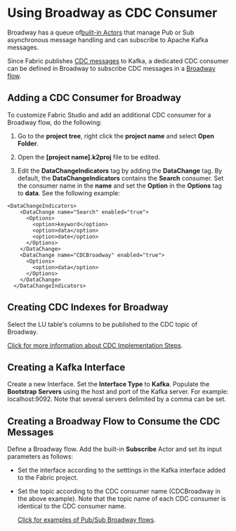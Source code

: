 # Using Broadway as CDC Consumer

Broadway has a queue of[built-in Actors](/articles/19_Broadway/actors/04_queue_actors.md) that manage Pub or Sub asynchronous message handling and can subscribe to Apache Kafka messages. 

Since Fabric publishes [CDC messages](/articles/18_fabric_cdc/02_cdc_messages.md) to Kafka, a dedicated CDC consumer can be defined in Broadway to subscribe CDC messages in a [Broadway flow](/articles/19_Broadway/02a_broadway_flow_overview.md).

## Adding a CDC Consumer for Broadway

To customize Fabric Studio and add an additional CDC consumer for a Broadway flow, do the following:

1.  Go to the **project tree**, right click the **project name** and select **Open Folder**.

2.  Open the **[project name].k2proj** file to be edited.

3.  Edit the **DataChangeIndicators** tag by adding the **DataChange** tag. By default, the **DataChangeIndicators** contains the **Search** consumer.  Set the consumer name in the **name** and set the **Option** in the **Options** tag to **data**.  See the following example:

```
<DataChangeIndicators>
    <DataChange name="Search" enabled="true">
      <Options>
        <option>keyword</option>
        <option>data</option>
        <option>date</option>
      </Options>
    </DataChange>
	<DataChange name="CDCBroadway" enabled="true">
      <Options>
        <option>data</option>
      </Options>
    </DataChange>
  </DataChangeIndicators>
```

## Creating CDC Indexes for Broadway

Select the LU table's columns to be published to the CDC topic of Broadway. 



[Click for more information about CDC Implementation Steps](04_cdc_consumers_implementation.md). 



## Creating a Kafka Interface

Create a new Interface. Set the **Interface Type** to **Kafka**.  Populate the **Bootstrap Servers** using the host and port of the Kafka server. For example: localhost:9092. Note that several servers delimited by a comma can be set.

## Creating a Broadway Flow to Consume the CDC Messages

Define a Broadway flow. Add the built-in **Subscribe** Actor and set its input parameters as follows:

- Set the interface according to the setttings in the Kafka interface added to the Fabric project.

- Set the topic according to the CDC consumer name (CDCBroadway in the above example). Note that the topic name of each CDC consumer is identical to the CDC consumer name.

  [Click for examples of Pub/Sub Broadway flows](/articles/19_Broadway/actors/04_queue_actors.md#pub--sub-examples).



